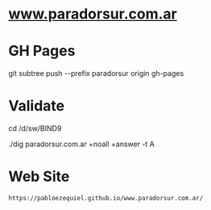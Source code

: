# www.paradorsur.com.ar



# GH Pages

git subtree push --prefix paradorsur  origin gh-pages

# Validate 

cd /d/sw/BIND9

./dig   paradorsur.com.ar   +noall +answer -t A



# Web Site

    https://pabloezequiel.github.io/www.paradorsur.com.ar/